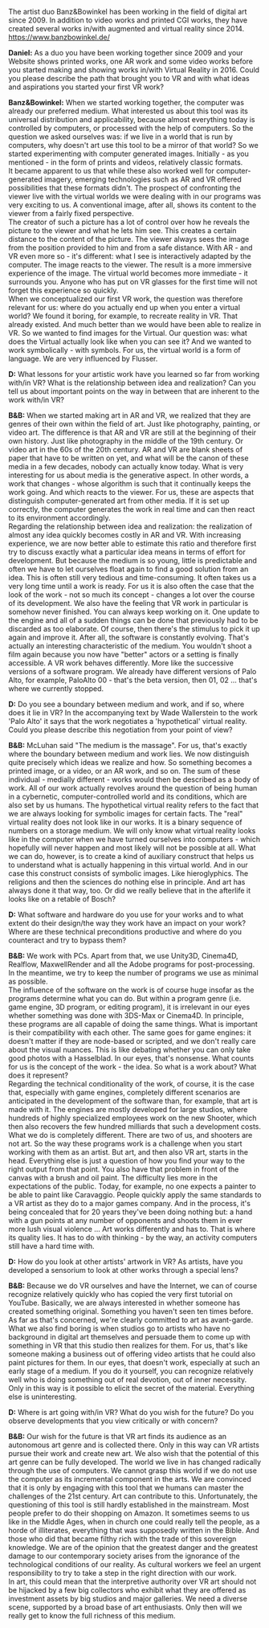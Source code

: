 
The artist duo Banz&Bowinkel has been working in the field of digital art since 2009. In addition to video works and printed CGI works, they have created several works in/with augmented and virtual reality since 2014.  
<https://www.banzbowinkel.de/>

**Daniel:** As a duo you have been working together since 2009 and your Website shows printed works, one AR work and some video works before you started making and showing works in/with Virtual Reality in 2016. Could you please describe the path that brought you to VR and with what ideas and aspirations you started your first VR work?

**Banz&Bowinkel:** When we started working together, the computer was already our preferred medium. What interested us about this tool was its universal distribution and applicability, because almost everything today is controlled by computers, or processed with the help of computers. So the question we asked ourselves was: if we live in a world that is run by computers, why doesn't art use this tool to be a mirror of that world? So we started experimenting with computer generated images. Initially - as you mentioned - in the form of prints and videos, relatively classic formats.  
It became apparent to us that while these also worked well for computer-generated imagery, emerging technologies such as AR and VR offered possibilities that these formats didn't. The prospect of confronting the viewer live with the virtual worlds we were dealing with in our programs was very exciting to us. A conventional image, after all, shows its content to the viewer from a fairly fixed perspective.  
The creator of such a picture has a lot of control over how he reveals the picture to the viewer and what he lets him see. This creates a certain distance to the content of the picture. The viewer always sees the image from the position provided to him and from a safe distance. With AR - and VR even more so - it's different: what I see is interactively adapted by the computer. The image reacts to the viewer. The result is a more immersive experience of the image. The virtual world becomes more immediate - it surrounds you. Anyone who has put on VR glasses for the first time will not forget this experience so quickly.  
When we conceptualized our first VR work, the question was therefore relevant for us: where do you actually end up when you enter a virtual world? We found it boring, for example, to recreate reality in VR. That already existed. And much better than we would have been able to realize in VR. So we wanted to find images for the Virtual. Our question was: what does the Virtual actually look like when you can see it? And we wanted to work symbolically - with symbols. For us, the virtual world is a form of language. We are very influenced by Flusser.  


**D:** What lessons for your artistic work have you learned so far from working with/in VR? What is the relationship between idea and realization? Can you tell us about important points on the way in between that are inherent to the work with/in VR?

**B&B:** When we started making art in AR and VR, we realized that they are genres of their own within the field of art. Just like photography, painting, or video art. The difference is that AR and VR are still at the beginning of their own history. Just like photography in the middle of the 19th century. Or video art in the 60s of the 20th century. AR and VR are blank sheets of paper that have to be written on yet, and what will be the canon of these media in a few decades, nobody can actually know today. What is very interesting for us about media is the generative aspect. In other words, a work that changes - whose algorithm is such that it continually keeps the work going. And which reacts to the viewer. For us, these are aspects that distinguish computer-generated art from other media. If it is set up correctly, the computer generates the work in real time and can then react to its environment accordingly.  
Regarding the relationship between idea and realization: the realization of almost any idea quickly becomes costly in AR and VR. With increasing experience, we are now better able to estimate this ratio and therefore first try to discuss exactly what a particular idea means in terms of effort for development. But because the medium is so young, little is predictable and often we have to let ourselves float again to find a good solution from an idea. This is often still very tedious and time-consuming. It often takes us a very long time until a work is ready. For us it is also often the case that the look of the work - not so much its concept - changes a lot over the course of its development. We also have the feeling that VR work in particular is somehow never finished. You can always keep working on it. One update to the engine and all of a sudden things can be done that previously had to be discarded as too elaborate. Of course, then there's the stimulus to pick it up again and improve it. After all, the software is constantly evolving. That's actually an interesting characteristic of the medium. You wouldn't shoot a film again because you now have "better" actors or a setting is finally accessible. A VR work behaves differently. More like the successive versions of a software program. We already have different versions of Palo Alto, for example, PaloAlto 00 - that's the beta version, then 01, 02 ... that's where we currently stopped.  


**D:** Do you see a boundary between medium and work, and if so, where does it lie in VR? In the accompanying text by Wade Wallerstein to the work 'Palo Alto' it says that the work negotiates a 'hypothetical' virtual reality. Could you please describe this negotiation from your point of view?

**B&B:** McLuhan said "The medium is the massage". For us, that's exactly where the boundary between medium and work lies. We now distinguish quite precisely which ideas we realize and how. So something becomes a printed image, or a video, or an AR work, and so on. The sum of these individual - medially different - works would then be described as a body of work. All of our work actually revolves around the question of being human in a cybernetic, computer-controlled world and its conditions, which are also set by us humans. The hypothetical virtual reality refers to the fact that we are always looking for symbolic images for certain facts. The "real" virtual reality does not look like in our works. It is a binary sequence of numbers on a storage medium. We will only know what virtual reality looks like in the computer when we have turned ourselves into computers - which hopefully will never happen and most likely will not be possible at all. What we can do, however, is to create a kind of auxiliary construct that helps us to understand what is actually happening in this virtual world. And in our case this construct consists of symbolic images. Like hieroglyphics. The religions and then the sciences do nothing else in principle. And art has always done it that way, too. Or did we really believe that in the afterlife it looks like on a retable of Bosch?  


**D:** What software and hardware do you use for your works and to what extent do their design/the way they work have an impact on your work? Where are these technical preconditions productive and where do you counteract and try to bypass them?

**B&B:** We work with PCs. Apart from that, we use Unity3D, Cinema4D, Realflow, MaxwellRender and all the Adobe programs for post-processing. In the meantime, we try to keep the number of programs we use as minimal as possible.  
The influence of the software on the work is of course huge insofar as the programs determine what you can do. But within a program genre (i.e. game engine, 3D program, or editing program), it is irrelevant in our eyes whether something was done with 3DS-Max or Cinema4D. In principle, these programs are all capable of doing the same things. What is important is their compatibility with each other. The same goes for game engines: it doesn't matter if they are node-based or scripted, and we don't really care about the visual nuances. This is like debating whether you can only take good photos with a Hasselblad. In our eyes, that's nonsense. What counts for us is the concept of the work - the idea. So what is a work about? What does it represent?  
Regarding the technical conditionality of the work, of course, it is the case that, especially with game engines, completely different scenarios are anticipated in the development of the software than, for example, that art is made with it. The engines are mostly developed for large studios, where hundreds of highly specialized employees work on the new Shooter, which then also recovers the few hundred milliards that such a development costs. What we do is completely different. There are two of us, and shooters are not art. So the way these programs work is a challenge when you start working with them as an artist. But art, and then also VR art, starts in the head. Everything else is just a question of how you find your way to the right output from that point. You also have that problem in front of the canvas with a brush and oil paint. The difficulty lies more in the expectations of the public. Today, for example, no one expects a painter to be able to paint like Caravaggio. People quickly apply the same standards to a VR artist as they do to a major games company. And in the process, it's being concealed that for 20 years they've been doing nothing but: a hand with a gun points at any number of opponents and shoots them in ever more lush visual violence ... Art works differently and has to. That is where its quality lies. It has to do with thinking - by the way, an activity computers still have a hard time with.

**D:** How do you look at other artists' artwork in VR? As artists, have you developed a sensorium to look at other works through a special lens?

**B&B:** Because we do VR ourselves and have the Internet, we can of course recognize relatively quickly who has copied the very first tutorial on YouTube. Basically, we are always interested in whether someone has created something original. Something you haven't seen ten times before. As far as that's concerned, we're clearly committed to art as avant-garde. What we also find boring is when studios go to artists who have no background in digital art themselves and persuade them to come up with something in VR that this studio then realizes for them. For us, that's like someone making a business out of offering video artists that he could also paint pictures for them. In our eyes, that doesn't work, especially at such an early stage of a medium. If you do it yourself, you can recognize relatively well who is doing something out of real devotion, out of inner necessity. Only in this way is it possible to elicit the secret of the material. Everything else is uninteresting.

**D:** Where is art going with/in VR? What do you wish for the future? Do you observe developments that you view critically or with concern?

**B&B:** Our wish for the future is that VR art finds its audience as an autonomous art genre and is collected there. Only in this way can VR artists pursue their work and create new art. We also wish that the potential of this art genre can be fully developed. The world we live in has changed radically through the use of computers. We cannot grasp this world if we do not use the computer as its incremental component in the arts. We are convinced that it is only by engaging with this tool that we humans can master the challenges of the 21st century. Art can contribute to this. Unfortunately, the questioning of this tool is still hardly established in the mainstream. Most people prefer to do their shopping on Amazon. It sometimes seems to us like in the Middle Ages, when in church one could really tell the people, as a horde of illiterates, everything that was supposedly written in the Bible. And those who did that became filthy rich with the trade of this sovereign knowledge. We are of the opinion that the greatest danger and the greatest damage to our contemporary society arises from the ignorance of the technological conditions of our reality. As cultural workers we feel an urgent responsibility to try to take a step in the right direction with our work.  
In art, this could mean that the interpretive authority over VR art should not be hijacked by a few big collectors who exhibit what they are offered as investment assets by big studios and major galleries. We need a diverse scene, supported by a broad base of art enthusiasts. Only then will we really get to know the full richness of this medium.

